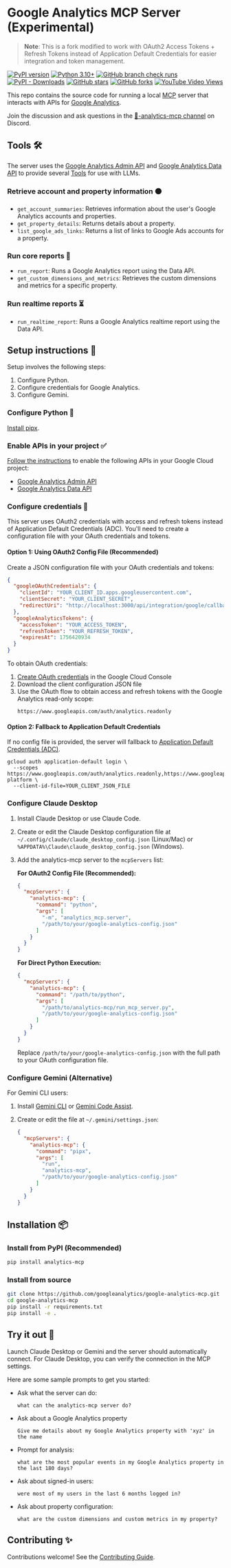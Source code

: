# Google Analytics MCP Server (Experimental)

> **Note**: This is a fork modified to work with OAuth2 Access Tokens + Refresh Tokens instead of Application Default Credentials for easier integration and token management.

[![PyPI version](https://img.shields.io/pypi/v/analytics-mcp.svg)](https://pypi.org/project/analytics-mcp/)
[![Python 3.10+](https://img.shields.io/badge/python-3.10+-blue.svg)](https://www.python.org/downloads/)
[![GitHub branch check runs](https://img.shields.io/github/check-runs/googleanalytics/google-analytics-mcp/main)](https://github.com/googleanalytics/google-analytics-mcp/actions?query=branch%3Amain++)
[![PyPI - Downloads](https://img.shields.io/pypi/dm/analytics-mcp)](https://pypi.org/project/analytics-mcp/)
[![GitHub stars](https://img.shields.io/github/stars/googleanalytics/google-analytics-mcp?style=social)](https://github.com/googleanalytics/google-analytics-mcp/stargazers)
[![GitHub forks](https://img.shields.io/github/forks/googleanalytics/google-analytics-mcp?style=social)](https://github.com/googleanalytics/google-analytics-mcp/network/members)
[![YouTube Video Views](https://img.shields.io/youtube/views/PT4wGPxWiRQ)](https://www.youtube.com/watch?v=PT4wGPxWiRQ)

This repo contains the source code for running a local
[MCP](https://modelcontextprotocol.io) server that interacts with APIs for
[Google Analytics](https://support.google.com/analytics).

Join the discussion and ask questions in the
[🤖-analytics-mcp channel](https://discord.com/channels/971845904002871346/1398002598665257060)
on Discord.

## Tools 🛠️

The server uses the
[Google Analytics Admin API](https://developers.google.com/analytics/devguides/config/admin/v1)
and
[Google Analytics Data API](https://developers.google.com/analytics/devguides/reporting/data/v1)
to provide several
[Tools](https://modelcontextprotocol.io/docs/concepts/tools) for use with LLMs.

### Retrieve account and property information 🟠

- `get_account_summaries`: Retrieves information about the user's Google
  Analytics accounts and properties.
- `get_property_details`: Returns details about a property.
- `list_google_ads_links`: Returns a list of links to Google Ads accounts for
  a property.

### Run core reports 📙

- `run_report`: Runs a Google Analytics report using the Data API.
- `get_custom_dimensions_and_metrics`: Retrieves the custom dimensions and
  metrics for a specific property.

### Run realtime reports ⏳

- `run_realtime_report`: Runs a Google Analytics realtime report using the
  Data API.

## Setup instructions 🔧

Setup involves the following steps:

1.  Configure Python.
1.  Configure credentials for Google Analytics.
1.  Configure Gemini.

### Configure Python 🐍

[Install pipx](https://pipx.pypa.io/stable/#install-pipx).

### Enable APIs in your project ✅

[Follow the instructions](https://support.google.com/googleapi/answer/6158841)
to enable the following APIs in your Google Cloud project:

* [Google Analytics Admin API](https://console.cloud.google.com/apis/library/analyticsadmin.googleapis.com)
* [Google Analytics Data API](https://console.cloud.google.com/apis/library/analyticsdata.googleapis.com)

### Configure credentials 🔑

This server uses OAuth2 credentials with access and refresh tokens instead of Application Default Credentials (ADC). You'll need to create a configuration file with your OAuth credentials and tokens.

#### Option 1: Using OAuth2 Config File (Recommended)

Create a JSON configuration file with your OAuth credentials and tokens:

```json
{
  "googleOAuthCredentials": {
    "clientId": "YOUR_CLIENT_ID.apps.googleusercontent.com",
    "clientSecret": "YOUR_CLIENT_SECRET",
    "redirectUri": "http://localhost:3000/api/integration/google/callback"
  },
  "googleAnalyticsTokens": {
    "accessToken": "YOUR_ACCESS_TOKEN",
    "refreshToken": "YOUR_REFRESH_TOKEN",
    "expiresAt": 1756420934
  }
}
```

To obtain OAuth credentials:

1. [Create OAuth credentials](https://support.google.com/cloud/answer/15549257) in the Google Cloud Console
2. Download the client configuration JSON file
3. Use the OAuth flow to obtain access and refresh tokens with the Google Analytics read-only scope:
   ```
   https://www.googleapis.com/auth/analytics.readonly
   ```

#### Option 2: Fallback to Application Default Credentials

If no config file is provided, the server will fallback to [Application Default Credentials (ADC)](https://cloud.google.com/docs/authentication/provide-credentials-adc).

```shell
gcloud auth application-default login \
  --scopes https://www.googleapis.com/auth/analytics.readonly,https://www.googleapis.com/auth/cloud-platform \
  --client-id-file=YOUR_CLIENT_JSON_FILE
```

### Configure Claude Desktop

1.  Install Claude Desktop or use Claude Code.

2.  Create or edit the Claude Desktop configuration file at `~/.config/claude/claude_desktop_config.json` (Linux/Mac) or `%APPDATA%\Claude\claude_desktop_config.json` (Windows).

3.  Add the analytics-mcp server to the `mcpServers` list:

    **For OAuth2 Config File (Recommended):**
    ```json
    {
      "mcpServers": {
        "analytics-mcp": {
          "command": "python",
          "args": [
            "-m", "analytics_mcp.server",
            "/path/to/your/google-analytics-config.json"
          ]
        }
      }
    }
    ```

    **For Direct Python Execution:**
    ```json
    {
      "mcpServers": {
        "analytics-mcp": {
          "command": "/path/to/python",
          "args": [
            "/path/to/analytics-mcp/run_mcp_server.py",
            "/path/to/your/google-analytics-config.json"
          ]
        }
      }
    }
    ```

    Replace `/path/to/your/google-analytics-config.json` with the full path to your OAuth configuration file.

### Configure Gemini (Alternative)

For Gemini CLI users:

1.  Install [Gemini CLI](https://github.com/google-gemini/gemini-cli/blob/main/docs/cli/index.md) or [Gemini Code Assist](https://marketplace.visualstudio.com/items?itemName=Google.geminicodeassist).

2.  Create or edit the file at `~/.gemini/settings.json`:

    ```json
    {
      "mcpServers": {
        "analytics-mcp": {
          "command": "pipx",
          "args": [
            "run",
            "analytics-mcp",
            "/path/to/your/google-analytics-config.json"
          ]
        }
      }
    }
    ```

## Installation 📦

### Install from PyPI (Recommended)

```bash
pip install analytics-mcp
```

### Install from source

```bash
git clone https://github.com/googleanalytics/google-analytics-mcp.git
cd google-analytics-mcp
pip install -r requirements.txt
pip install -e .
```

## Try it out 🥼

Launch Claude Desktop or Gemini and the server should automatically connect. For Claude Desktop, you can verify the connection in the MCP settings.

Here are some sample prompts to get you started:

- Ask what the server can do:

  ```
  what can the analytics-mcp server do?
  ```

- Ask about a Google Analytics property

  ```
  Give me details about my Google Analytics property with 'xyz' in the name
  ```

- Prompt for analysis:

  ```
  what are the most popular events in my Google Analytics property in the last 180 days?
  ```

- Ask about signed-in users:

  ```
  were most of my users in the last 6 months logged in?
  ```

- Ask about property configuration:

  ```
  what are the custom dimensions and custom metrics in my property?
  ```

## Contributing ✨

Contributions welcome! See the [Contributing Guide](CONTRIBUTING.md).
